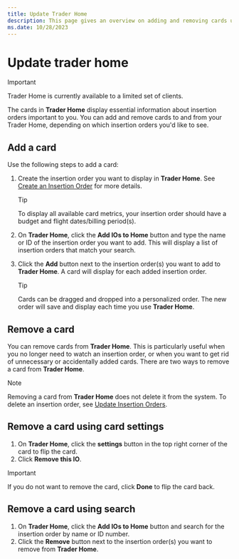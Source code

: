 ```yaml
---
title: Update Trader Home
description: This page gives an overview on adding and removing cards using search and card settings in the Trader Home.  
ms.date: 10/28/2023
---
```



# Update trader home

> [!IMPORTANT]
> Trader Home is currently available to a limited set of clients.

The cards in **Trader Home** display essential information about insertion orders important to you. You can add and remove cards to and from your Trader Home, depending on which insertion orders you'd like to see.

## Add a card

Use the following steps to add a card:

1. Create the insertion order you want to display in **Trader Home**. See [Create an Insertion Order](create-an-insertion-order.md) for more details.

    > [!TIP]
    > To display all available card metrics, your insertion order should have a budget and flight dates/billing period(s).

1. On **Trader Home**, click the **Add IOs to Home** button and type the name or ID of the insertion order you want to add. This will display a list of insertion orders that match your search.
1. Click the **Add** button next to the insertion order(s) you want to add to **Trader Home**. A card will display for each added insertion order.

    > [!TIP]
    > Cards can be dragged and dropped into a personalized order. The new order will save and display each time you use **Trader Home**.

## Remove a card

You can remove cards from **Trader Home**. This is particularly useful when you no longer need to watch an insertion order, or when you want to get rid of unnecessary or accidentally added cards. There are two ways to remove a card from **Trader Home**.

> [!NOTE]
> Removing a card from **Trader Home** does not delete it from the system. To delete an insertion order, see [Update Insertion Orders](update-insertion-orders.md).

## Remove a card using card settings

1. On **Trader Home**, click the **settings** button in the top right corner of the card to flip the card.
1. Click **Remove this IO**.

> [!IMPORTANT]
> If you do not want to remove the card, click **Done** to flip the card back.

## Remove a card using search

1. On **Trader Home**, click the **Add IOs to Home** button and search for the insertion order by name or ID number.
1. Click the **Remove** button next to the insertion order(s) you want to remove from **Trader Home**.
